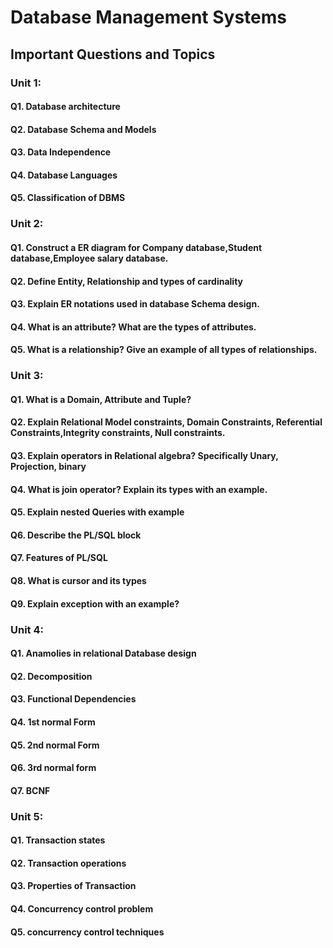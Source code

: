 # Database Management Systems 
## Important Questions and Topics
### Unit 1:
#### Q1. Database architecture
#### Q2. Database Schema and Models
#### Q3. Data Independence
#### Q4. Database Languages
#### Q5. Classification of DBMS
### Unit 2:
#### Q1. Construct a ER diagram for Company database,Student database,Employee salary database.
#### Q2. Define Entity, Relationship and types of cardinality
#### Q3. Explain ER notations used in database Schema design.
#### Q4. What is an attribute? What are the types of attributes.
#### Q5. What is a relationship? Give an example of all types of relationships.
### Unit 3:
#### Q1. What is a Domain, Attribute and Tuple?
#### Q2. Explain Relational Model constraints, Domain Constraints, Referential Constraints,Integrity constraints, Null constraints.
#### Q3. Explain operators in Relational algebra? Specifically Unary, Projection, binary 
#### Q4. What is join operator? Explain its types with an example.
#### Q5. Explain nested Queries with example
#### Q6. Describe the PL/SQL block
#### Q7. Features of PL/SQL
#### Q8. What is cursor and its types
#### Q9. Explain exception with an example?
### Unit 4:
#### Q1. Anamolies in relational Database design
#### Q2. Decomposition 
#### Q3. Functional Dependencies
#### Q4. 1st normal Form
#### Q5. 2nd normal Form
#### Q6.  3rd normal form
#### Q7. BCNF
### Unit 5:
#### Q1. Transaction states
#### Q2.  Transaction operations
#### Q3. Properties of Transaction
#### Q4. Concurrency control problem
#### Q5. concurrency control techniques


